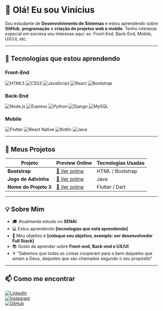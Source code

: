 # 👋 Olá! Eu sou Vinícius

Sou estudante de **Desenvolvimento de Sistemas** e estou aprendendo sobre **GitHub**, **programação** e **criação de projetos web e mobile**. Tenho interesse especial em escreva seu interesse aqui: ex. Front-End, Back-End, Mobile, UX/UI, etc.

---

## 🎯 Tecnologias que estou aprendendo

### Front-End
![HTML5](https://img.shields.io/badge/-HTML5-E34F26?style=flat-square&logo=html5&logoColor=white)
![CSS3](https://img.shields.io/badge/-CSS3-1572B6?style=flat-square&logo=css3)
![JavaScript](https://img.shields.io/badge/-JavaScript-F7DF1E?style=flat-square&logo=javascript&logoColor=black)
![React](https://img.shields.io/badge/-React-61DAFB?style=flat-square&logo=react&logoColor=black)
![Bootstrap](https://img.shields.io/badge/-Bootstrap-7952B3?style=flat-square&logo=bootstrap&logoColor=white)

### Back-End
![Node.js](https://img.shields.io/badge/-Node.js-339933?style=flat-square&logo=node.js&logoColor=white)
![Express](https://img.shields.io/badge/-Express-000000?style=flat-square&logo=express&logoColor=white)
![Python](https://img.shields.io/badge/-Python-3776AB?style=flat-square&logo=python&logoColor=white)
![Django](https://img.shields.io/badge/-Django-092E20?style=flat-square&logo=django&logoColor=white)
![MySQL](https://img.shields.io/badge/-MySQL-4479A1?style=flat-square&logo=mysql&logoColor=white)

### Mobile
![Flutter](https://img.shields.io/badge/-Flutter-02569B?style=flat-square&logo=flutter&logoColor=white)
![React Native](https://img.shields.io/badge/-React_Native-61DAFB?style=flat-square&logo=react&logoColor=black)
![Kotlin](https://img.shields.io/badge/-Kotlin-0095D5?style=flat-square&logo=kotlin&logoColor=white)
![Java](https://img.shields.io/badge/-Java-007396?style=flat-square&logo=java&logoColor=white)

---

## 🚀 Meus Projetos

| Projeto               | Preview Online                        | Tecnologias Usadas        |
|-----------------------|-------------------------------------|--------------------------|
| **Bootstrap** | [🔗 Ver online](https://github.com/vinimsz/Bootstrap) | HTML / Bootstrap         |
| **Jogo de Adivinha** | [🔗 Ver online](https://github.com/vinimsz/JogoAdivinhaTESTE) | Java|
| **Nome do Projeto 3** | [🔗 Ver online](https://seu-link.com) | Flutter / Dart           |


---

## 💡 Sobre Mim

- 🎓 Atualmente estudo no **SENAI**
- 💻 Estou aprendendo **[tecnologias que está aprendendo]**
- 🎯 Meu objetivo é **[coloque seu objetivo, exemplo: ser desenvolvedor Full Stack]**
- 📚 Gosto de aprender sobre **Front-end, Back-end e UX/UI**
- ✝ "Sabemos que todas as coisas cooperam para o bem daqueles que amam a Deus, daqueles que são chamados segundo o seu propósito"

---

## 📫 Como me encontrar

[![LinkedIn](https://img.shields.io/badge/-LinkedIn-blue?style=flat-square&logo=linkedin&logoColor=white)](https://linkedin.com/in/seuusuario)  
[![Instagram](https://img.shields.io/badge/-Instagram-E4405F?style=flat-square&logo=instagram&logoColor=white)](https://instagram.com/vinimsz)  
[![GitHub](https://img.shields.io/badge/-GitHub-181717?style=flat-square&logo=github&logoColor=white)](https://github.com/vinimsz)

